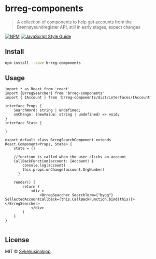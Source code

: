 # brreg-components

>A collection of components to help get accounts from the Brønnøysundregister API, still in early stages, expect changes

[![NPM](https://img.shields.io/npm/v/brreg-components.svg)](https://www.npmjs.com/package/brreg-components) [![JavaScript Style Guide](https://img.shields.io/badge/code_style-standard-brightgreen.svg)](https://standardjs.com)

## Install

```bash
npm install --save brreg-components
```

## Usage

```tsx
import * as React from 'react'
import {BrregSearcher} from 'brreg-components'
import { IAccount } from 'brreg-components/dist/interfaces/IAccount'

interface Props {
    SearchWord: string | undefined;
    onChange: (newValue: string | undefined) => void;
}
interface State {
    
}

export default class BrregSearchComponent extends React.Component<Props, State> {
    state = {}
    
    //function is called when the user clicks an account
    CallBackFunction(account: IAccount) {
        console.log(account)
        this.props.onChange(account.OrgNumber)
      }

    render() {
        return (
            <div >
                <BrregSearcher SearchTerm={"bygg"} SellectedAccountCallback={this.CallBackFunction.bind(this)}></BrregSearcher>
            </div>
        )
    }
}


```

## License

MIT © [Sykehusinnkjop](https://github.com/sykehusinnkjop-hf)
